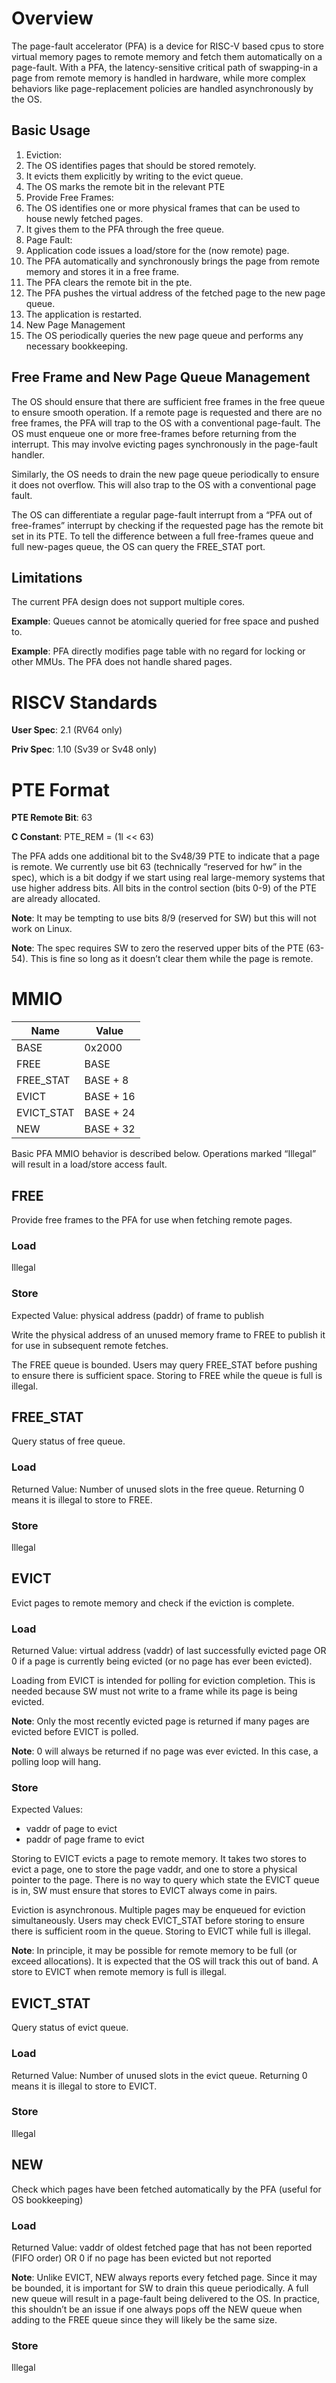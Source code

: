 # Overview
The page-fault accelerator (PFA) is a device for RISC-V based cpus to store
virtual memory pages to remote memory and fetch them automatically on a
page-fault. With a PFA, the latency-sensitive critical path of swapping-in a
page from remote memory is handled in hardware, while more complex behaviors
like page-replacement policies are handled asynchronously by the OS.

## Basic Usage
1. Eviction:
  1. The OS identifies pages that should be stored remotely.
  1. It evicts them explicitly by writing to the evict queue.
  1. The OS marks the remote bit in the relevant PTE
1. Provide Free Frames:
  1. The OS identifies one or more physical frames that can be used to house
     newly fetched pages.
  1. It gives them to the PFA through the free queue.
1. Page Fault:
  1. Application code issues a load/store for the (now remote) page.
  1. The PFA automatically and synchronously brings the page from remote memory
     and stores it in a free frame.
  1. The PFA clears the remote bit in the pte.
  1. The PFA pushes the virtual address of the fetched page to the new page
     queue.
  1. The application is restarted.
1. New Page Management
  1. The OS periodically queries the new page queue and performs any necessary
     bookkeeping.

## Free Frame and New Page Queue Management
The OS should ensure that there are sufficient free frames in the free queue to
ensure smooth operation. If a remote page is requested and there are no free
frames, the PFA will trap to the OS with a conventional page-fault. The OS must
enqueue one or more free-frames before returning from the interrupt. This may
involve evicting pages synchronously in the page-fault handler.

Similarly, the OS needs to drain the new page queue periodically to ensure it
does not overflow. This will also trap to the OS with a conventional page
fault.

The OS can differentiate a regular page-fault interrupt from a “PFA out of
free-frames” interrupt by checking if the requested page has the remote bit set
in its PTE. To tell the difference between a full free-frames queue and full
new-pages queue, the OS can query the FREE_STAT port.

## Limitations
The current PFA design does not support multiple cores.

**Example**: Queues cannot be atomically queried for free space and pushed to.

**Example**: PFA directly modifies page table with no regard for locking or other MMUs.
The PFA does not handle shared pages.

# RISCV Standards
**User Spec**: 2.1 (RV64 only)

**Priv Spec**: 1.10 (Sv39 or Sv48 only)

# PTE Format
**PTE Remote Bit**:  63

**C Constant**:      PTE_REM = (1l << 63)

The PFA adds one additional bit to the Sv48/39 PTE to indicate that a page is
remote. We currently use bit 63 (technically “reserved for hw” in the spec),
which is a bit dodgy if we start using real large-memory systems that use
higher address bits. All bits in the control section (bits 0-9) of the PTE are
already allocated.

**Note**: It may be tempting to use bits 8/9 (reserved for SW) but this will not
work on Linux.

**Note**: The spec requires SW to zero the reserved upper bits of the PTE (63-54).
This is fine so long as it doesn’t clear them while the page is remote.

# MMIO
| Name       | Value     |
| ---------- | --------- |
| BASE       | 0x2000    |
| FREE       | BASE      |
| FREE_STAT  | BASE + 8  |
| EVICT      | BASE + 16 |
| EVICT_STAT | BASE + 24 |
| NEW        | BASE + 32 |


Basic PFA MMIO behavior is described below. Operations marked “Illegal” will
result in a load/store access fault.

## FREE
Provide free frames to the PFA for use when fetching remote pages.

### Load
Illegal

### Store
Expected Value: physical address (paddr) of frame to publish

Write the physical address of an unused memory frame to FREE to publish it for
use in subsequent remote fetches.

The FREE queue is bounded. Users may query FREE_STAT before pushing to ensure
there is sufficient space. Storing to FREE while the queue is full is illegal.

## FREE_STAT
Query status of free queue.

### Load
Returned Value: Number of unused slots in the free queue. Returning 0 means it
is illegal to store to FREE.

### Store
Illegal

## EVICT
Evict pages to remote memory and check if the eviction is complete.

### Load
Returned Value: virtual address (vaddr) of last successfully evicted page OR 0
if a page is currently being evicted (or no page has ever been evicted).

Loading from EVICT is intended for polling for eviction completion. This is
needed because SW must not write to a frame while its page is being evicted.

**Note**: Only the most recently evicted page is returned if many pages are
evicted before EVICT is polled.

**Note**: 0 will always be returned if no page was ever evicted. In this case, a
polling loop will hang.

### Store
Expected Values:
* vaddr of page to evict
* paddr of page frame to evict

Storing to EVICT evicts a page to remote memory. It takes two stores to evict a
page, one to store the page vaddr, and one to store a physical pointer to the
page. There is no way to query which state the EVICT queue is in, SW must ensure
that stores to EVICT always come in pairs. 

Eviction is asynchronous. Multiple pages may be enqueued for eviction
simultaneously. Users may check EVICT_STAT before storing to ensure there is
sufficient room in the queue. Storing to EVICT while full is illegal.

**Note**: In principle, it may be possible for remote memory to be full (or
exceed allocations). It is expected that the OS will track this out of band. A
store to EVICT when remote memory is full is illegal.

## EVICT_STAT
Query status of evict queue.

### Load
Returned Value: Number of unused slots in the evict queue. Returning 0 means it
is illegal to store to EVICT.

### Store
Illegal

## NEW
Check which pages have been fetched automatically by the PFA (useful for OS
bookkeeping)

### Load
Returned Value: vaddr of oldest fetched page that has not been reported (FIFO
order) OR 0 if no page has been evicted but not reported

**Note**: Unlike EVICT, NEW always reports every fetched page. Since it may be
bounded, it is important for SW to drain this queue periodically. A full new
queue will result in a page-fault being delivered to the OS. In practice, this
shouldn’t be an issue if one always pops off the NEW queue when adding to the
FREE queue since they will likely be the same size.

### Store
Illegal

